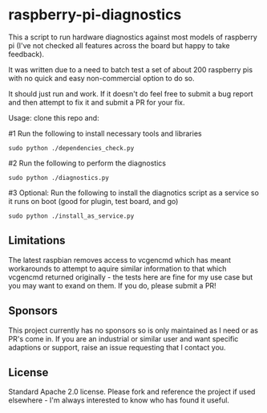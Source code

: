 # raspberry-pi-diagnostics
This a script to run hardware diagnostics against most models of raspberry pi (I've not checked all features across 
the board but happy to take feedback).

It was written due to a need to batch test a set of about 200 raspberry pis with no quick and easy non-commercial 
option to do so.

It should just run and work. If it doesn't do feel free to submit a bug report and then attempt to fix it and submit 
a PR for your fix.

Usage:
clone this repo and: 

#1 Run the following to install necessary tools and libraries
```
sudo python ./dependencies_check.py
```

#2 Run the following to perform the diagnostics
```
sudo python ./diagnostics.py
```

#3 Optional: Run the following to install the diagnotics script as a service
so it runs on boot (good for plugin, test board, and go)
```
sudo python ./install_as_service.py
```

## Limitations
The latest raspbian removes access to vcgencmd which has meant workarounds to attempt to aquire similar information 
to that which vcgencmd returned originally - the tests here are fine for my use case but you may want to exand on them.
If you do, please submit a PR!

## Sponsors
This project currently has no sponsors so is only maintained as I need or as PR's come in. If you are an industrial 
or similar user and want specific adaptions or support, raise an issue requesting that I contact you.

## License
Standard Apache 2.0 license.
Please fork and reference the project if used elsewhere - I'm always interested to know who has found it useful. 